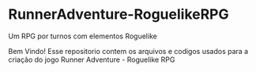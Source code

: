 # RunnerAdventure-RoguelikeRPG
Um RPG por turnos com elementos Roguelike

Bem Vindo!
Esse repositorio contem os arquivos e codigos usados para a criação do jogo Runner Adventure - Roguelike RPG


